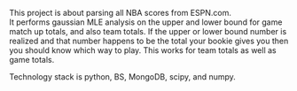 This project is about parsing all NBA scores from ESPN.com.  
It performs gaussian MLE analysis on the upper and lower bound for 
game match up totals, and also team totals.
If the upper or lower bound number is realized and that number
happens to be the total your bookie gives you then you should know
which way to play.  This works for team totals as well as game totals.

Technology stack is python, BS, MongoDB, scipy, and numpy.  